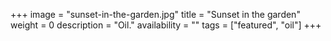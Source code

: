 +++
image = "sunset-in-the-garden.jpg"
title = "Sunset in the garden"
weight = 0
description = "Oil."
availability = ""
tags = ["featured", "oil"]
+++
